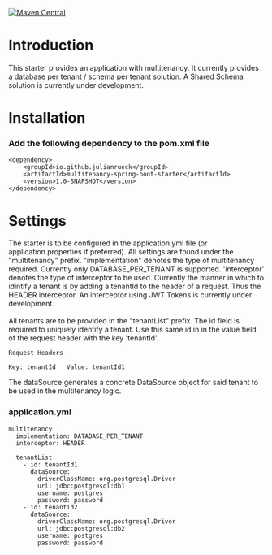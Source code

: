 [![Maven Central](https://maven-badges.herokuapp.com/maven-central/io.github.julianrueck/multitenancy-spring-boot-starter/badge.svg?style=plastic)](https://maven-badges.herokuapp.com/maven-central/io.github.julianrueck/multitenancy-spring-boot-starter)

# Introduction
This starter provides an application with multitenancy.
It currently provides a database per tenant / schema per tenant solution.
A Shared Schema solution is currently under development.

# Installation
### Add the following dependency to the pom.xml file
```
<dependency>
    <groupId>io.github.julianrueck</groupId>
    <artifactId>multitenancy-spring-boot-starter</artifactId>
    <version>1.0-SNAPSHOT</version>
</dependency>
```
# Settings
The starter is to be configured in the application.yml file (or application.properties if preferred).
All settings are found under the "multitenancy" prefix. "implementation" denotes the type of multitenancy required.
Currently only DATABASE_PER_TENANT is supported. 'interceptor' denotes the type of interceptor to be used.
Currently the manner in which to idintify a tenant is by adding a tenantId to the header of a request.
Thus the HEADER interceptor. An interceptor using JWT Tokens is currently under development.<br><br>
All tenants are to be provided in the "tenantList" prefix. The id field is required to uniquely identify a tenant.
Use this same id in in the value field of the request header with the key 'tenantId'.
```
Request Headers

Key: tenantId   Value: tenantId1  
```
The dataSource generates a concrete DataSource object for said tenant to be used in the multitenancy logic.

### application.yml
```
multitenancy:
  implementation: DATABASE_PER_TENANT
  interceptor: HEADER

  tenantList:
    - id: tenantId1
      dataSource:
        driverClassName: org.postgresql.Driver
        url: jdbc:postgresql:db1
        username: postgres
        password: password
    - id: tenantId2
      dataSource:
        driverClassName: org.postgresql.Driver
        url: jdbc:postgresql:db2
        username: postgres
        password: password
```

